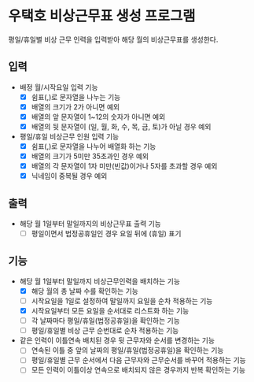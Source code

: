 # 우택호 비상근무표 생성 프로그램
평일/휴일별 비상 근무 인력을 입력받아 해당 월의 비상근무표를 생성한다.

## 입력
- 배정 월/시작요일 입력 기능
    - [x] 쉼표(,)로 문자열을 나누는 기능
    - [x] 배열의 크기가 2가 아니면 예외
    - [x] 배열의 앞 문자열이 1~12의 숫자가 아니면 예외
    - [x] 배열의 뒷 문자열이 (일, 월, 화, 수, 목, 금, 토)가 아닐 경우 예외
- 평일/휴일 비상근무 인원 입력 기능
    - [x] 쉼표(,)로 문자열을 나누어 배열화 하는 기능
    - [x] 배열의 크기가 5미만 35초과인 경우 예외
    - [x] 배열의 각 문자열이 1자 미만(빈값)이거나 5자를 초과할 경우 예외
    - [x] 닉네임이 중복될 경우 예외

## 출력
- 해당 월 1일부터 말일까지의 비상근무표 출력 기능
    - [ ] 평일이면서 법정공휴일인 경우 요일 뒤에 (휴일) 표기
    
## 기능
- 해당 월 1일부터 말일까지 비상근무인력을 배치하는 기능
    - [x] 해당 월의 총 날짜 수를 확인하는 기능
    - [ ] 시작요일을 1일로 설정하여 말일까지 요일을 순차 적용하는 기능
    - [x] 시작요일부터 모든 요일을 순서대로 리스트화 하는 기능
    - [ ] 각 날짜마다 평일/휴일(법정공휴일)을 확인하는 기능
    - [ ] 평일/휴일별 비상 근무 순번대로 순차 적용하는 기능
- 같은 인력이 이틀연속 배치된 경우 뒷 근무자와 순서를 변경하는 기능
    - [ ] 연속된 이틀 중 앞의 날짜의 평일/휴일(법정공휴일)을 확인하는 기능
    - [ ] 평일/휴일별 근무 순서에서 다음 근무자와 근무순서를 바꾸어 적용하는 기능
    - [ ] 모든 인력이 이틀이상 연속으로 배치되지 않은 경우까지 반복 확인하는 기능 